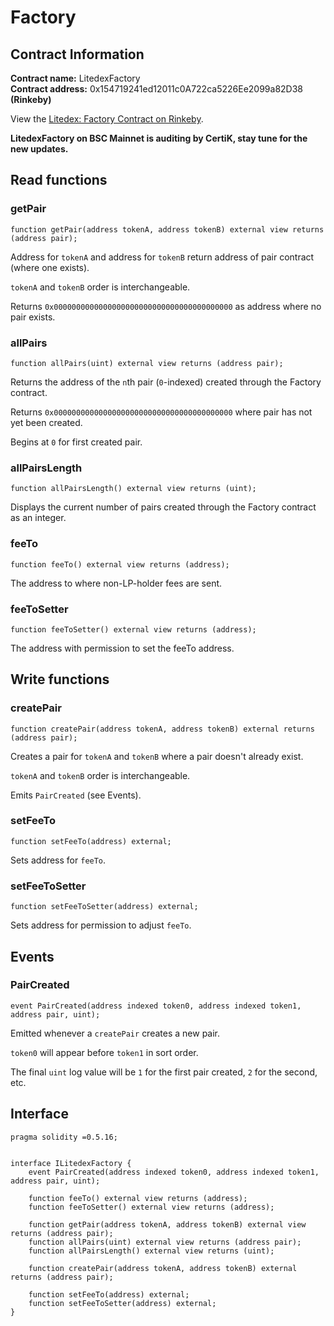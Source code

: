 # Factory

## Contract Information

**Contract name:** LitedexFactory\
**Contract address:** 0x154719241ed12011c0A722ca5226Ee2099a82D38 **(Rinkeby)**

View the [Litedex: Factory Contract on Rinkeby](https://rinkeby.etherscan.io/address/0x154719241ed12011c0a722ca5226ee2099a82d38#code).

**LitedexFactory on BSC Mainnet is auditing by CertiK, stay tune for the new updates.**

## Read functions

### getPair

```
function getPair(address tokenA, address tokenB) external view returns (address pair);
```

Address for `tokenA` and address for `tokenB` return address of pair contract (where one exists).

`tokenA` and `tokenB` order is interchangeable.

Returns `0x0000000000000000000000000000000000000000` as address where no pair exists.

### allPairs

```
function allPairs(uint) external view returns (address pair);
```

Returns the address of the `n`th pair (`0`-indexed) created through the Factory contract.

Returns `0x0000000000000000000000000000000000000000` where pair has not yet been created.

Begins at `0` for first created pair.

### allPairsLength

```
function allPairsLength() external view returns (uint);
```

Displays the current number of pairs created through the Factory contract as an integer.

### feeTo

```
function feeTo() external view returns (address);
```

The address to where non-LP-holder fees are sent.

### feeToSetter

```
function feeToSetter() external view returns (address);
```

The address with permission to set the feeTo address.

## Write functions

### createPair

```
function createPair(address tokenA, address tokenB) external returns (address pair);
```

Creates a pair for `tokenA` and `tokenB` where a pair doesn't already exist.

`tokenA` and `tokenB` order is interchangeable.

Emits `PairCreated` (see Events).

### setFeeTo

```
function setFeeTo(address) external;
```

Sets address for `feeTo`.

### setFeeToSetter

```
function setFeeToSetter(address) external;
```

Sets address for permission to adjust `feeTo`.

## Events

### PairCreated

```
event PairCreated(address indexed token0, address indexed token1, address pair, uint);
```

Emitted whenever a `createPair` creates a new pair.

`token0` will appear before `token1` in sort order.

The final `uint` log value will be `1` for the first pair created, `2` for the second, etc.

## Interface

```
pragma solidity =0.5.16;


interface ILitedexFactory {
    event PairCreated(address indexed token0, address indexed token1, address pair, uint);

    function feeTo() external view returns (address);
    function feeToSetter() external view returns (address);

    function getPair(address tokenA, address tokenB) external view returns (address pair);
    function allPairs(uint) external view returns (address pair);
    function allPairsLength() external view returns (uint);

    function createPair(address tokenA, address tokenB) external returns (address pair);

    function setFeeTo(address) external;
    function setFeeToSetter(address) external;
}
```
